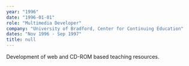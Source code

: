 ```yaml
---
year: "1996"
date: "1996-01-01"
role: "Multimedia Developer"
company: "University of Bradford, Center for Continuing Education"
dates: "Nov 1996 - Sep 1997"
title: null
---
```


Development of web and CD-ROM based teaching resources.
